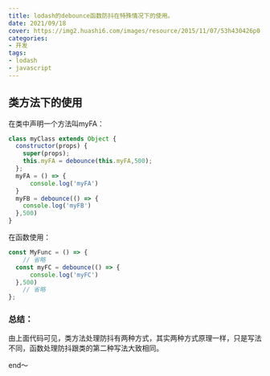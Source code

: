 ```yaml
---
title: lodash的debounce函数防抖在特殊情况下的使用。
date: 2021/09/18
cover: https://img2.huashi6.com/images/resource/2015/11/07/53h430426p0.jpg
categories:
- 开发
tags:
- lodash
- javascript
---
```


## 类方法下的使用

在类中声明一个方法叫myFA：
```javascript
class myClass extends Object {
  constructor(props) {
    super(props);
    this.myFA = debounce(this.myFA,500);
  };
  myFA = () => {
      console.log('myFA')
  }
  myFB = debounce(() => {
    console.log('myFB')
  },500)
}
```
在函数使用：
```javascript
const MyFunc = () => {
    // 省略
  const myFC = debounce(() => {
      console.log('myFC')
  },500)
    // 省略
};
```

### 总结：
由上面代码可见，类方法处理防抖有两种方式，其实两种方式原理一样，只是写法不同，函数处理防抖跟类的第二种写法大致相同。

end～